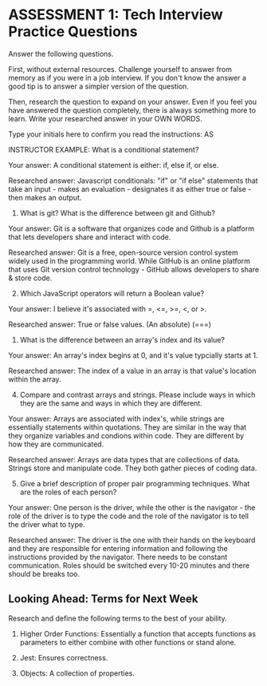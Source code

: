 # ASSESSMENT 1: Tech Interview Practice Questions

Answer the following questions.

First, without external resources. Challenge yourself to answer from memory as if you were in a job interview. If you don't know the answer a good tip is to answer a simpler version of the question.

Then, research the question to expand on your answer. Even if you feel you have answered the question completely, there is always something more to learn. Write your researched answer in your OWN WORDS.

Type your initials here to confirm you read the instructions: AS

INSTRUCTOR EXAMPLE: What is a conditional statement?

Your answer: A conditional statement is either: if, else if, or else. 

Researched answer: Javascript conditionals: "if" or "if else" statements that take an input - makes an evaluation - designates it as either true or false - then makes an output. 

1. What is git? What is the difference between git and Github?

Your answer: Git is a software that organizes code and Github is a platform that lets developers share and interact with code. 

Researched answer: Git is a free, open-source version control system widely used in the programming world. While GitHub is an online platform that uses Git version control technology - GitHub allows developers to share & store code. 

2. Which JavaScript operators will return a Boolean value?

Your answer: I believe it's associated with =, <=, >=, <, or >.

Researched answer: True or false values. (An absolute) (===)

1. What is the difference between an array's index and its value?

Your answer: An array's index begins at 0, and it's value typcially starts at 1. 

Researched answer: The index of a value in an array is that value's location within the array.

4. Compare and contrast arrays and strings. Please include ways in which they are the same and ways in which they are different.

Your answer: Arrays are associated with index's, while strings are essentially statements within quotations. They are similar in the way that they organize variables and condions within code. They are different by how they are communicated. 

Researched answer: Arrays are data types that are collections of data. Strings store and manipulate code. They both gather pieces of coding data. 

5. Give a brief description of proper pair programming techniques. What are the roles of each person?

Your answer: One person is the driver, while the other is the navigator - the role of the driver is to type the code and the role of the navigator is to tell the driver what to type. 

Researched answer: The driver is the one with their hands on the keyboard and they are responsible for entering information and following the instructions provided by the navigator. There needs to be constant communication. Roles should be switched every 10-20 minutes and there should be breaks too. 

## Looking Ahead: Terms for Next Week

Research and define the following terms to the best of your ability.

1. Higher Order Functions: Essentially a function that accepts functions as parameters to either combine with other functions or stand alone.

2. Jest: Ensures correctness. 

3. Objects: A collection of properties.
